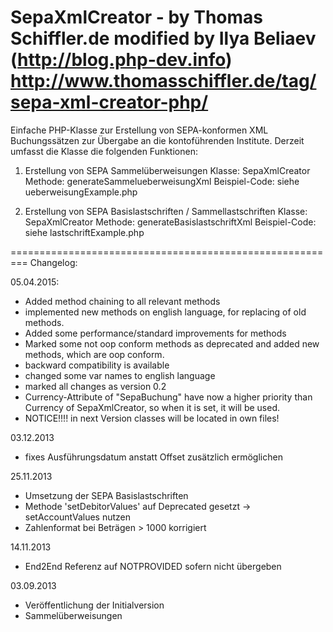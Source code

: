  SepaXmlCreator - by Thomas Schiffler.de modified by Ilya Beliaev (http://blog.php-dev.info)
 http://www.thomasschiffler.de/tag/sepa-xml-creator-php/
=========================================================

Einfache PHP-Klasse zur Erstellung von SEPA-konformen XML Buchungssätzen zur Übergabe an die kontoführenden Institute.
Derzeit umfasst die Klasse die folgenden Funktionen:

1. Erstellung von SEPA Sammelüberweisungen
Klasse: SepaXmlCreator
Methode: generateSammelueberweisungXml
Beispiel-Code: siehe ueberweisungExample.php

2. Erstellung von SEPA Basislastschriften / Sammellastschriften
Klasse: SepaXmlCreator
Methode: generateBasislastschriftXml
Beispiel-Code: siehe lastschriftExample.php


=========================================================
Changelog: 

05.04.2015:

- Added method chaining to all relevant methods
- implemented new methods on english language, for replacing of old methods.
- Added some performance/standard improvements for methods
- Marked some not oop conform methods as deprecated and added new methods, which are oop conform.
- backward compatibility is available 
- changed some var names to english language
- marked all changes as version 0.2
- Currency-Attribute of "SepaBuchung" have now a higher priority than Currency of SepaXmlCreator, so when it is set, it will be used.
- NOTICE!!!! in next Version classes will be located in own files!

03.12.2013
- fixes Ausführungsdatum anstatt Offset zusätzlich ermöglichen

25.11.2013
- Umsetzung der SEPA Basislastschriften
- Methode 'setDebitorValues' auf Deprecated gesetzt -> setAccountValues nutzen
- Zahlenformat bei Beträgen > 1000 korrigiert

14.11.2013
- End2End Referenz auf NOTPROVIDED sofern nicht übergeben

03.09.2013 
- Veröffentlichung der Initialversion
- Sammelüberweisungen
